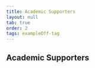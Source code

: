 ```yaml
---
title: Academic Supporters
layout: null
tab: true
order: 2
tags: exampleOff-tag
---
```


## Academic Supporters

 